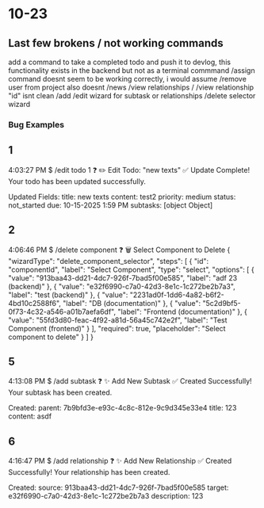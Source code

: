 # 10-23

## Last few brokens / not working commands
add a command to take a completed todo and push it to devlog, this functionality exists in the backend but not as a terminal commmand
/assign command doesnt seem to be working correctly, i would assume /remove user from project also doesnt
/news
/view relationships / /view relationship "id" isnt clean
/add /edit wizard for subtask or relationships
/delete selector wizard

### Bug Examples

## 1
4:03:27 PM
$
/edit todo 1
❓
✏️ Edit Todo: "new texts"
✅
Update Complete!
Your todo has been updated successfully.

Updated Fields:
title: new texts
content: test2
priority: medium
status: not_started
due: 10-15-2025 1:59 PM
subtasks: [object Object]

## 2
4:06:46 PM
$
/delete component
❓
🗑️ Select Component to Delete
{
  "wizardType": "delete_component_selector",
  "steps": [
    {
      "id": "componentId",
      "label": "Select Component",
      "type": "select",
      "options": [
        {
          "value": "913baa43-dd21-4dc7-926f-7bad5f00e585",
          "label": "adf 23 (backend)"
        },
        {
          "value": "e32f6990-c7a0-42d3-8e1c-1c272be2b7a3",
          "label": "test (backend)"
        },
        {
          "value": "2231ad0f-1dd6-4a82-b6f2-4bd10c2588f6",
          "label": "DB (documentation)"
        },
        {
          "value": "5c2d9bf5-0f73-4c32-a546-a01b7aefa6df",
          "label": "Frontend (documentation)"
        },
        {
          "value": "55fd3d80-feac-4f92-a81d-56a45c742e2f",
          "label": "Test Component (frontend)"
        }
      ],
      "required": true,
      "placeholder": "Select component to delete"
    }
  ]
}

## 5
4:13:08 PM
$
/add subtask
❓
✨ Add New Subtask
✅
Created Successfully!
Your subtask has been created.

Created:
parent: 7b9bfd3e-e93c-4c8c-812e-9c9d345e33e4
title: 123
content: asdf

## 6

4:16:47 PM
$
/add relationship
❓
✨ Add New Relationship
✅
Created Successfully!
Your relationship has been created.

Created:
source: 913baa43-dd21-4dc7-926f-7bad5f00e585
target: e32f6990-c7a0-42d3-8e1c-1c272be2b7a3
description: 123
